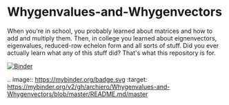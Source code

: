 # Whygenvalues-and-Whygenvectors

When you're in school, you probably learned about matrices and how to add and multiply them. Then, in college you learned about eignenvectors, eigenvalues, reduced-row echelon form and all sorts of stuff. Did you ever actually learn what any of this stuff did? That's what this repository is for.

[![Binder](https://mybinder.org/badge.svg)](https://mybinder.org/v2/gh/archiero/Whygenvalues-and-Whygenvectors/blob/master/README.md/master)

.. image:: https://mybinder.org/badge.svg :target: https://mybinder.org/v2/gh/archiero/Whygenvalues-and-Whygenvectors/blob/master/README.md/master
